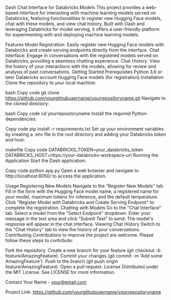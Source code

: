 Dash Chat Interface for Databricks Models
This project provides a web-based interface for interacting with machine learning models served on Databricks, featuring functionalities to register new Hugging Face models, chat with these models, and view chat history. Built with Dash and leveraging Databricks for model serving, it offers a user-friendly platform for experimenting with and deploying machine learning models.

Features
Model Registration: Easily register new Hugging Face models with Databricks and create serving endpoints directly from the interface.
Chat Interface: Engage in conversations with the registered models served on Databricks, providing a seamless chatting experience.
Chat History: View the history of your interactions with the models, allowing for review and analysis of past conversations.
Getting Started
Prerequisites
Python 3.6 or later
Databricks account
Hugging Face models (for registration)
Installation
Clone the repository to your local machine:

bash
Copy code
git clone https://github.com/yourgithubusername/yourrepositoryname.git
Navigate to the cloned directory:

bash
Copy code
cd yourrepositoryname
Install the required Python dependencies:

Copy code
pip install -r requirements.txt
Set up your environment variables by creating a .env file in the root directory and adding your Databricks token and host:

makefile
Copy code
DATABRICKS_TOKEN=your_databricks_token
DATABRICKS_HOST=https://your-databricks-workspace-url
Running the Application
Start the Dash application:

Copy code
python app.py
Open a web browser and navigate to http://localhost:8050/ to access the application.

Usage
Registering New Models
Navigate to the "Register New Models" tab.
Fill in the form with the Hugging Face model name, a registered name for your model, maximum tokens for inference, and the default temperature.
Click "Register Model with Databricks and Create Serving Endpoint" to complete the registration.
Chatting with Models
Go to the "Chat Interface" tab.
Select a model from the "Select Endpoint" dropdown.
Enter your message in the text area and click "Submit Text" to send.
The model's response will appear in the chat interface.
Viewing Chat History
Switch to the "Chat History" tab to view the history of your conversations.
Contributing
Contributions to improve the project are welcome. Please follow these steps to contribute:

Fork the repository.
Create a new branch for your feature (git checkout -b feature/AmazingFeature).
Commit your changes (git commit -m 'Add some AmazingFeature').
Push to the branch (git push origin feature/AmazingFeature).
Open a pull request.
License
Distributed under the MIT License. See LICENSE for more information.

Contact
Your Name - your@email.com

Project Link: https://github.com/yourgithubusername/yourrepositoryname

